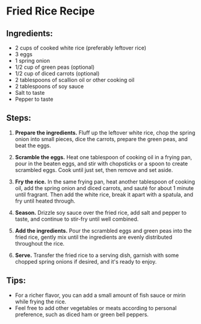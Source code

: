 # Fried Rice Recipe

## Ingredients:
- 2 cups of cooked white rice (preferably leftover rice)
- 3 eggs
- 1 spring onion
- 1/2 cup of green peas (optional)
- 1/2 cup of diced carrots (optional)
- 2 tablespoons of scallion oil or other cooking oil
- 2 tablespoons of soy sauce
- Salt to taste
- Pepper to taste

## Steps:
1. **Prepare the ingredients.** Fluff up the leftover white rice, chop the spring onion into small pieces, dice the carrots, prepare the green peas, and beat the eggs.

2. **Scramble the eggs.** Heat one tablespoon of cooking oil in a frying pan, pour in the beaten eggs, and stir with chopsticks or a spoon to create scrambled eggs. Cook until just set, then remove and set aside.

3. **Fry the rice.** In the same frying pan, heat another tablespoon of cooking oil, add the spring onion and diced carrots, and sauté for about 1 minute until fragrant. Then add the white rice, break it apart with a spatula, and fry until heated through.

4. **Season.** Drizzle soy sauce over the fried rice, add salt and pepper to taste, and continue to stir-fry until well combined.

5. **Add the ingredients.** Pour the scrambled eggs and green peas into the fried rice, gently mix until the ingredients are evenly distributed throughout the rice.

6. **Serve.** Transfer the fried rice to a serving dish, garnish with some chopped spring onions if desired, and it's ready to enjoy.

## Tips:
- For a richer flavor, you can add a small amount of fish sauce or mirin while frying the rice.
- Feel free to add other vegetables or meats according to personal preference, such as diced ham or green bell peppers.
